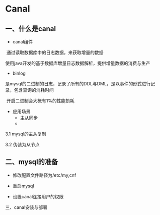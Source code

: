 # Canal

## 一、什么是canal

- canal组件

​       通过读取数据库中的日志数据，来获取增量的数据

​       使用java开发的基于数据库增量日志数据解析，提供增量数据的消费与生产

- binlog 

​       是mysql的二进制的日志，记录了所有的DDL与DML，是以事件的形式进行记录，包含查询的消耗时间

​       开启二进制会大概有1%的性能损耗

- 应用场景
  - 主从同步
  - 

3.1 mysql的主从复制

3.2 伪装为从节点

## 二、mysql的准备

- 修改配置文件路径为/etc/my,cnf

- 重启mysql

- 设置canal连接用户的权限

三、canal安装与部署

